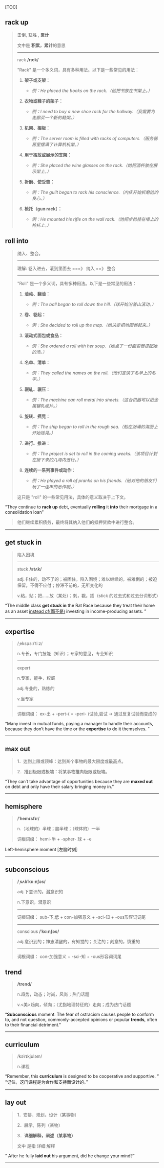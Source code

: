 [TOC]

## rack up

> 击倒,	获胜 ,	**累计** 
>
> 文中是 **积累，累计**的意思
>
> ---
>
> rack **/ræk/**
>
> "Rack" 是一个多义词，具有多种用法。以下是一些常见的用法：
>
> 1. **架子或支架：**
>    - *例：He placed the books on the rack.（他把书放在书架上。）*
>
> 2. **衣物或鞋子的架子：**
>    - *例：I need to buy a new shoe rack for the hallway.（我需要为走廊买一个新的鞋架。）*
>
> 3. **机架、搁板：**
>    - *例：The server room is filled with racks of computers.（服务器房里摆满了计算机机架。）*
>
> 4. **用于搁放或展示的支架：**
>    - *例：She placed the wine glasses on the rack.（她把酒杯放在展示架上。）*
>
> 5. **折磨、使受苦：**
>    - *例：The guilt began to rack his conscience.（内疚开始折磨他的良心。）*
>
> 6. **枪托（gun rack）：**
>    - *例：He mounted his rifle on the wall rack.（他把步枪挂在墙上的枪托上。）*

## roll into

> 纳入、整合。
>
> ---
>
> 理解: 卷入进去，滚到里面去 ===》 纳入 ==》 整合
>
> ---
>
> "Roll" 是一个多义词，具有多种用法。以下是一些常见的用法：
>
> 1. **滚动、翻滚：**
>    - *例：The ball began to roll down the hill.（球开始沿着山滚动。）*
>
> 2. **卷、卷起：**
>    - *例：She decided to roll up the map.（她决定把地图卷起来。）*
>
> 3. **滚动式面包或食品：**
>    - *例：She ordered a roll with her soup.（她点了一份面包卷搭配她的汤。）*
>
> 4. **名单、清单：**
>    - *例：They called the names on the roll.（他们宣读了名单上的名字。）*
>
> 5. **辗轧、辗压：**
>    - *例：The machine can roll metal into sheets.（这台机器可以把金属辗轧成片。）*
>
> 6. **旋转、摇晃：**
>    - *例：The ship began to roll in the rough sea.（船在汹涌的海面上开始摇晃。）*
>
> 7. **进行、推进：**
>    - *例：The project is set to roll in the coming weeks.（该项目计划在接下来的几周内进行。）*
>
> 8. **连续的一系列事件或动作：**
>    - *例：He played a roll of pranks on his friends.（他对他的朋友们玩了一连串的恶作剧。）*
>
> 这只是 "roll" 的一些常见用法，具体的意义取决于上下文。

“They continue to **rack up** debt, eventually **rolling** it **into** their mortgage in a consolidation loan”

> 他们继续累积债务，最终将其纳入他们的抵押贷款中进行整合。

---

## get stuck in

> 陷入困境
>
> ---
>
> stuck  **/stʌk/**
>
> adj.卡住的，动不了的；被困住，陷入困境；难以继续的，被难倒的；被迫保留，不得不应付；停滞不前的，无所变化的
>
> v.粘，贴；把……放（某处）；刺，戳，插（stick 的过去式和过去分词形式）

“The middle class **get stuck in** the Rat Race because they treat their home as an asset <u>instead of(而不是)</u> investing in income-producing assets. ”

---

## expertise

> /ˌekspɜːrˈtiːz/
>
> n.专长，专门技能（知识）；专家的意见，专业知识
>
> ---
>
> expert
>
> n.专家，能手，权威
>
> adj.专业的，熟练的
>
> v.当专家
>
> ---
>
> 词根词缀： ex-出 + -pert-( = -peri- )试验,尝试 → 通过反复试验而变成的

“Many invest in mutual funds, paying a manager to handle their accounts, because they don’t have the time or the **expertise** to do it themselves. ”

---

## max out

> 1．达到上限或顶峰：达到某个事物的最大限度或最高点。
>
> 2．推到极限或极端：将某事物推向极限或极端。

“They can’t take advantage of opportunities because they are **maxed out** on debt and only have their salary bringing money in.”

---

## hemisphere

> **/ˈhemɪsfɪr/**
>
> n.（地球的）半球；脑半球；（球体的）一半
>
> 词根词缀： hemi-半 + -spher- 球 + -e

Left-hemisphere moment  [左脑时刻]

---

## subconscious

> **/ˌsʌbˈkɑːnʃəs/**
>
> adj.下意识的，潜意识的
>
> n.下意识，潜意识
>
> ---
>
> 词根词缀： sub-下,低 + con-加强意义 + -sci-知 + -ous形容词词尾
>
> ---
>
> conscious **/ˈkɑːnʃəs/**
>
> adj.意识到的；神志清醒的，有知觉的；关注的；刻意的，慎重的
>
> ---
>
> 词根词缀： con-加强意义 + -sci-知 + -ous形容词词尾

## trend

> **/trend/**
>
> n.趋势，动态；时尚，风尚；热门话题
>
> v.<美>趋向，倾向；（尤指地理特征的）走向；成为热门话题

“**Subconscious** moment: The fear of ostracism causes people to conform to, and not question, commonly-accepted opinions or popular **trends**, often to their financial detriment.”

---

## curriculum

> /kəˈrɪkjuləm/
>
> n.课程

“Remember, this **curriculum** is designed to be cooperative and supportive. ” “记住，这门课程是为合作和支持而设计的。”

---

## lay out

> 1．安排，规划，设计（某事物）
>
> 2．展示，陈列（某物）
>
> 3．**详细解释，阐述（某事物）**
>
> 文中  是指 详细 解释

“ After he fully **laid out** his argument, did he change your mind?”

---

